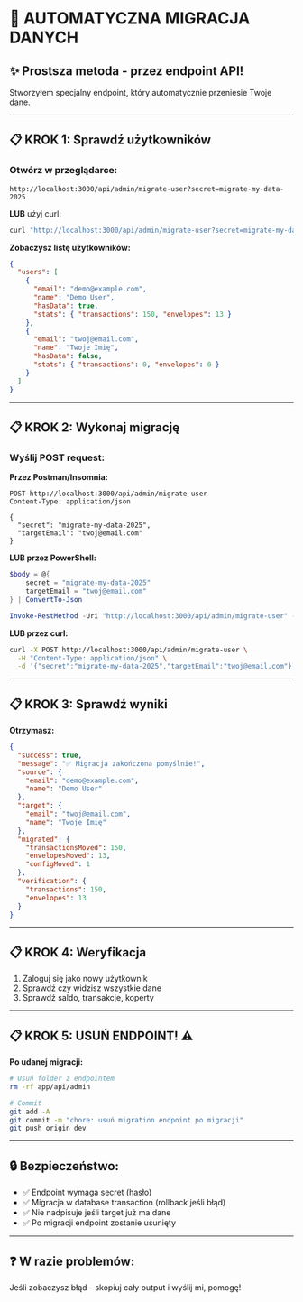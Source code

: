 # 🤖 AUTOMATYCZNA MIGRACJA DANYCH

## ✨ Prostsza metoda - przez endpoint API!

Stworzyłem specjalny endpoint, który automatycznie przeniesie Twoje dane.

---

## 📋 KROK 1: Sprawdź użytkowników

### Otwórz w przeglądarce:
```
http://localhost:3000/api/admin/migrate-user?secret=migrate-my-data-2025
```

**LUB** użyj curl:
```bash
curl "http://localhost:3000/api/admin/migrate-user?secret=migrate-my-data-2025"
```

**Zobaczysz listę użytkowników:**
```json
{
  "users": [
    {
      "email": "demo@example.com",
      "name": "Demo User", 
      "hasData": true,
      "stats": { "transactions": 150, "envelopes": 13 }
    },
    {
      "email": "twoj@email.com",
      "name": "Twoje Imię",
      "hasData": false,
      "stats": { "transactions": 0, "envelopes": 0 }
    }
  ]
}
```

---

## 📋 KROK 2: Wykonaj migrację

### Wyślij POST request:

**Przez Postman/Insomnia:**
```
POST http://localhost:3000/api/admin/migrate-user
Content-Type: application/json

{
  "secret": "migrate-my-data-2025",
  "targetEmail": "twoj@email.com"
}
```

**LUB przez PowerShell:**
```powershell
$body = @{
    secret = "migrate-my-data-2025"
    targetEmail = "twoj@email.com"
} | ConvertTo-Json

Invoke-RestMethod -Uri "http://localhost:3000/api/admin/migrate-user" -Method POST -Body $body -ContentType "application/json"
```

**LUB przez curl:**
```bash
curl -X POST http://localhost:3000/api/admin/migrate-user \
  -H "Content-Type: application/json" \
  -d '{"secret":"migrate-my-data-2025","targetEmail":"twoj@email.com"}'
```

---

## 📋 KROK 3: Sprawdź wyniki

**Otrzymasz:**
```json
{
  "success": true,
  "message": "✅ Migracja zakończona pomyślnie!",
  "source": {
    "email": "demo@example.com",
    "name": "Demo User"
  },
  "target": {
    "email": "twoj@email.com", 
    "name": "Twoje Imię"
  },
  "migrated": {
    "transactionsMoved": 150,
    "envelopesMoved": 13,
    "configMoved": 1
  },
  "verification": {
    "transactions": 150,
    "envelopes": 13
  }
}
```

---

## 📋 KROK 4: Weryfikacja

1. Zaloguj się jako nowy użytkownik
2. Sprawdź czy widzisz wszystkie dane
3. Sprawdź saldo, transakcje, koperty

---

## 📋 KROK 5: USUŃ ENDPOINT! ⚠️

**Po udanej migracji:**
```bash
# Usuń folder z endpointem
rm -rf app/api/admin

# Commit
git add -A
git commit -m "chore: usuń migration endpoint po migracji"
git push origin dev
```

---

## 🔒 Bezpieczeństwo:

- ✅ Endpoint wymaga secret (hasło)
- ✅ Migracja w database transaction (rollback jeśli błąd)
- ✅ Nie nadpisuje jeśli target już ma dane
- ✅ Po migracji endpoint zostanie usunięty

---

## ❓ W razie problemów:

Jeśli zobaczysz błąd - skopiuj cały output i wyślij mi, pomogę!

